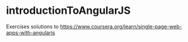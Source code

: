 # introductionToAngularJS
Exercises solutions to https://www.coursera.org/learn/single-page-web-apps-with-angularjs

